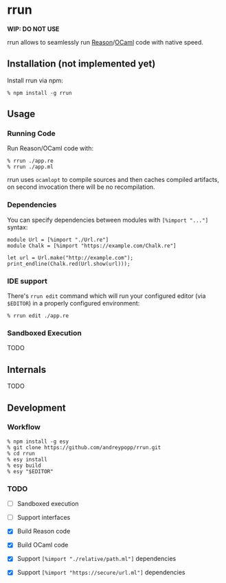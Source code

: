 # rrun

**WIP: DO NOT USE**

rrun allows to seamlessly run [Reason][]/[OCaml][] code with native speed.

## Installation (not implemented yet)

Install rrun via npm:

```shell
% npm install -g rrun
```

## Usage

### Running Code

Run Reason/OCaml code with:

```shell
% rrun ./app.re
% rrun ./app.ml
```

rrun uses `ocamlopt` to compile sources and then caches compiled artifacts, on
second invocation there will be no recompilation.

### Dependencies

You can specify dependencies between modules with `[%import "..."]` syntax:

```
module Url = [%import "./Url.re"]
module Chalk = [%import "https://example.com/Chalk.re"]

let url = Url.make("http://example.com");
print_endline(Chalk.red(Url.show(url)));
```

### IDE support

There's `rrun edit` command which will run your configured editor (via
`$EDITOR`) in a properly configured environment:

```
% rrun edit ./app.re
```

### Sandboxed Execution

TODO

## Internals

TODO

## Development

### Workflow

```
% npm install -g esy
% git clone https://github.com/andreypopp/rrun.git
% cd rrun
% esy install
% esy build
% esy "$EDITOR"
```

### TODO

- [ ] Sandboxed execution
- [ ] Support interfaces

- [x] Build Reason code
- [x] Build OCaml code
- [x] Support `[%import "./relative/path.ml"]` dependencies
- [x] Support `[%import "https://secure/url.ml"]` dependencies

[OCaml]: https://ocaml.org
[Reason]: https://reasonml.github.io
